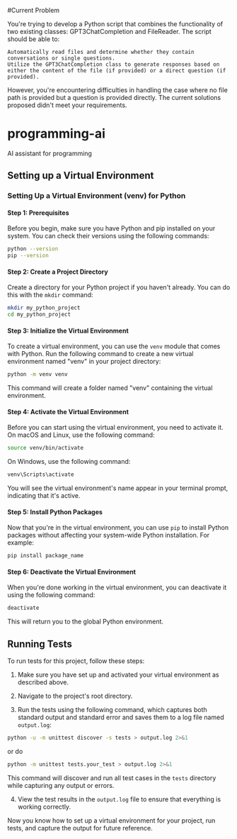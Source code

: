 #Current Problem

You're trying to develop a Python script that combines the functionality of two existing classes: GPT3ChatCompletion and FileReader. The script should be able to:

    Automatically read files and determine whether they contain conversations or single questions.
    Utilize the GPT3ChatCompletion class to generate responses based on either the content of the file (if provided) or a direct question (if provided).

However, you're encountering difficulties in handling the case where no file path is provided but a question is provided directly. The current solutions proposed didn't meet your requirements.


# programming-ai
AI assistant for programming

## Setting up a Virtual Environment

### Setting Up a Virtual Environment (venv) for Python

#### Step 1: Prerequisites

Before you begin, make sure you have Python and pip installed on your system. You can check their versions using the following commands:

```bash
python --version
pip --version
```

#### Step 2: Create a Project Directory

Create a directory for your Python project if you haven't already. You can do this with the `mkdir` command:

```bash
mkdir my_python_project
cd my_python_project
```

#### Step 3: Initialize the Virtual Environment

To create a virtual environment, you can use the `venv` module that comes with Python. Run the following command to create a new virtual environment named "venv" in your project directory:

```bash
python -m venv venv
```

This command will create a folder named "venv" containing the virtual environment.

#### Step 4: Activate the Virtual Environment

Before you can start using the virtual environment, you need to activate it. On macOS and Linux, use the following command:

```bash
source venv/bin/activate
```

On Windows, use the following command:

```bash
venv\Scripts\activate
```

You will see the virtual environment's name appear in your terminal prompt, indicating that it's active.

#### Step 5: Install Python Packages

Now that you're in the virtual environment, you can use `pip` to install Python packages without affecting your system-wide Python installation. For example:

```bash
pip install package_name
```

#### Step 6: Deactivate the Virtual Environment

When you're done working in the virtual environment, you can deactivate it using the following command:

```bash
deactivate
```

This will return you to the global Python environment.

## Running Tests

To run tests for this project, follow these steps:

1. Make sure you have set up and activated your virtual environment as described above.

2. Navigate to the project's root directory.

3. Run the tests using the following command, which captures both standard output and standard error and saves them to a log file named `output.log`:

```bash
python -u -m unittest discover -s tests > output.log 2>&1
```

or do

```bash
python -m unittest tests.your_test > output.log 2>&1
```

This command will discover and run all test cases in the `tests` directory while capturing any output or errors.

4. View the test results in the `output.log` file to ensure that everything is working correctly.

Now you know how to set up a virtual environment for your project, run tests, and capture the output for future reference.
